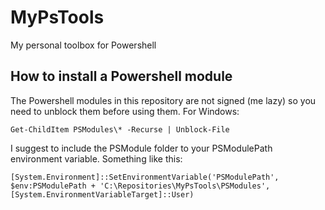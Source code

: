 # MyPsTools

My personal toolbox for Powershell

## How to install a Powershell module

The Powershell modules in this repository are not signed (me lazy) so you need to unblock them before using them.
For Windows:

```pwsh
Get-ChildItem PSModules\* -Recurse | Unblock-File
```

I suggest to include the PSModule folder to your PSModulePath environment variable.
Something like this:

```pwsh
[System.Environment]::SetEnvironmentVariable('PSModulePath', $env:PSModulePath + 'C:\Repositories\MyPsTools\PSModules', [System.EnvironmentVariableTarget]::User)
```
